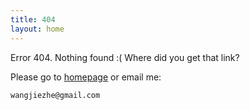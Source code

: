 ```yaml
---
title: 404
layout: home
---
```


Error 404. Nothing found :( Where did you get that link?

Please go to [homepage](/) or email me:

    wangjiezhe@gmail.com

